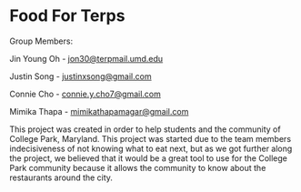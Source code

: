 # Food For Terps

Group Members:

Jin Young Oh - jon30@terpmail.umd.edu

Justin Song - justinxsong@gmail.com

Connie Cho - connie.y.cho7@gmail.com

Mimika Thapa - mimikathapamagar@gmail.com

This project was created in order to help students and the community of College Park, Maryland. 
This project was started due to the team members indecisiveness of not knowing what to eat next, but 
as we got further along the project, we believed that it would be a great tool to use for the College
Park community because it allows the community to know about the restaurants around the city. 
